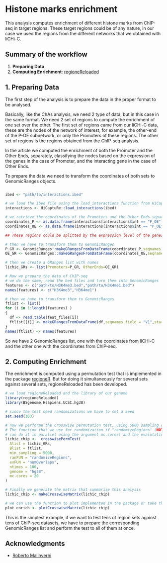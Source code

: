 # Histone marks enrichment

This analysis computes enrichment of different histone marks from ChIP-seq in target regions. These target regions could be of any nature, in our case we used the regions from the different networks that we obtained with liCHi-C.


## Summary of the workflow

1.  **Preparing Data**
2.  **Computing Enrichment**: [regioneReloaded](https://bioconductor.org/packages/release/bioc/html/regioneReloaded.html)


## 1. Preparing Data

The first step of the analysis is to prepare the data in the proper format to be analysed.

Basically, like the ChAs analysis, we need 2 type of data, but in this case in the same format. We need 2 set of regions to compute the enrichment of one set over the other. The first set of regions came from our liCHi-C data, these are the nodes of the network of interest, for example, the other-end of the P-OE subnetwork, or only the Promoters of these regions. The other set of regions is the regions obtained from the ChIP-seq analysis.

In the article we computed the enrichment of both the Promoter and the Other Ends, separately, classifying the nodes based on the expression of the genes in the case of Promoter, and the interacting gene in the case of Other Ends.

To prepare the data we need to transform the coordinates of both sets to GenomicRanges objects.

```R

ibed <- "path/to/interactions.ibed"

# we load the ibed file using the load_interactions function from HiCapture
interactions <- HiCaptuRe::load_interactions(ibed)

# we retrieve the coordinates of the Promoters and the Other Ends separately
coordinates_P <- as.data.frame(interactions[interactions$int == "P_OE"])[,c(1,2,3)]
coordinates_OE <- as.data.frame(interactions[interactions$int == "P_OE"])[,c(10,11,12)]

## These regions could be splitted by the expression level of the genes, to keep it simple in this example we'll use the whole set

# then we have to transform them to GenomicRanges
P_GR <- GenomicRanges::makeGRangesFromDataFrame(coordinates_P,seqnames.field = "seqnames1",start.field = "start1",end.field = "end1")
OE_GR <- GenomicRanges::makeGRangesFromDataFrame(coordinates_OE,seqnames.field = "seqnames2",start.field = "start2",end.field = "end2")

# then we create a GRanges list with names
lichic_GRs <- list(Promoters=P_GR, OtherEnds=OE_GR)

# Now we prepare the data of ChIP-seq
# we do the same, read the bed files and turn them into GenomicRanges
features <- c("path/to/H3K4me3.bed","path/to/H3K4me1.bed")
names(features) <- c("H3K4me3","H3K4me1")

# then we have to transform them to GenomicRanges
ftlist <- list()
for (i in 1:length(features) )
{
  df <- read.table(feat_files[i])
  ftlist[[i]] <- makeGRangesFromDataFrame(df,seqnames.field = "V1",start.field = "V2",end.field = "V3")
}
names(ftlist) <- names(features)
```

So we have 2 GenomicRanges list, one with the coordinates from liCHi-C and the other one with the coordinates from ChIP-seq.

## 2. Computing Enrichment

The enrichment is computed using a permutation test that is implemented in the package [regioneR](https://bioconductor.org/packages/3.16/bioc/html/regioneR.html). But for doing it simultaneously for several sets against several sets, regioneReloaded has been developed.


```R
# we load regioneReloaded and the library of our genome
library(regioneReloaded)
library(BSgenome.Hsapiens.UCSC.hg38)

# since the test need randomizations we have to set a seed
set.seed(103)

# now we performe the crosswise permutation test, using 5000 sampling of the data and 100 permutations. 
# The function that we use for randomization if "randomizeRegions" (NOTE: It can take a while, but you 
# can do it in parallel using the argument mc.cores) and the evalutation function is "numOveralps".
lichic_chip <-  crosswisePermTest(
  Alist = lichic_GRs,
  Blist = ftlist,
  min_sampling = 5000,
  ranFUN = "randomizeRegions", 
  evFUN = "numOverlaps", 
  ntimes = 100,
  genome = "hg38",
  mc.cores = 20
)

# Finally we generate the matrix that summarise this analysis
lichic_chip <- makeCrosswiseMatrix(lichic_chip)

# we can use the function to plot implemented in the package or take the matrix and plot it ourselves
plot_enrich <- plotCrosswiseMatrix(lichic_chip)
```

This is the simplest example, if we want to test tens of region sets against tens of ChIP-seq datasets, we have to prepare the corresponding GenomicRanges list and perform the test to all of them at once.

## Acknowledgments  
* [Roberto Malinverni](https://github.com/RMalinverni)  
